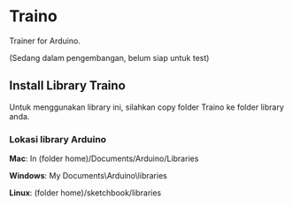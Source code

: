# Traino
Trainer for Arduino.

(Sedang dalam pengembangan, belum siap untuk test)

## Install Library Traino

Untuk menggunakan library ini, silahkan copy folder Traino ke folder library anda.

### Lokasi library Arduino
**Mac**: In (folder home)/Documents/Arduino/Libraries

**Windows**: My Documents\Arduino\libraries

**Linux**: (folder home)/sketchbook/libraries

